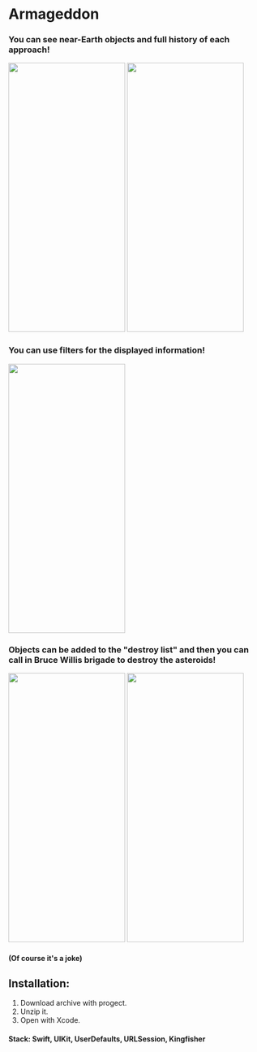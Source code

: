 # Armageddon

### You can see near-Earth objects and full history of each approach!
<img src="https://user-images.githubusercontent.com/87662841/166103272-15637364-6957-4df9-a99e-dd5e9a402b38.png" width="230" height="530"> <img src="https://user-images.githubusercontent.com/87662841/166103284-f1bfb629-9733-400e-b130-2729fb448116.png" width="230" height="530"> 

### You can use filters for the displayed information!
<img src="https://user-images.githubusercontent.com/87662841/166103576-d0ebb2dc-d7d6-41d2-8bee-68b9811a2a91.png" width="230" height="530">

### Objects can be added to the "destroy list" and then you can call in Bruce Willis brigade to destroy the asteroids! 
<img src="https://user-images.githubusercontent.com/87662841/166103276-ec55bc22-1603-43f8-9e78-7e2cef47735d.png" width="230" height="530"> <img src="https://user-images.githubusercontent.com/87662841/166103509-0a5cdbc9-d355-489e-98bb-1cc3fba9f48d.png" width="230" height="530"> 
#### (Of course it's a joke)

## Installation: 
1. Download archive with progect.
2. Unzip it.
3. Open with Xcode.

#### Stack: Swift, UIKit, UserDefaults, URLSession, Kingfisher
